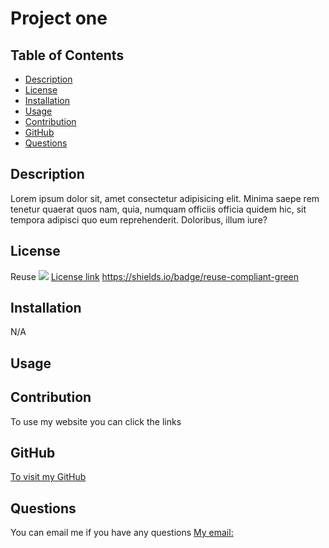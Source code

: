 # Project one


  ## Table of Contents
  * [Description](#description)
  * [License](#license)
  * [Installation](#installation)
  * [Usage](#usage)
  * [Contribution](#contribution)
  * [GitHub](#github)
  * [Questions](#questions)
  ## Description
Lorem ipsum dolor sit, amet consectetur adipisicing elit. Minima saepe rem tenetur quaerat quos nam, quia, numquam officiis officia quidem hic, sit tempora adipisci quo eum reprehenderit. Doloribus, illum iure?


  ## License
Reuse ![](https://shields.io/badge/reuse-compliant-green)
[License link]( https://shields.io/badge/reuse-compliant-green)
https://shields.io/badge/reuse-compliant-green


  ## Installation
N/A


  ## Usage



  ## Contribution
To use my website you can click the links 


  ## GitHub
[To visit my GitHub]( https://github.com/Ajilakj)


  ## Questions
You can email me if you have any questions [My email:](mailto:kjajila@gmail.com)
